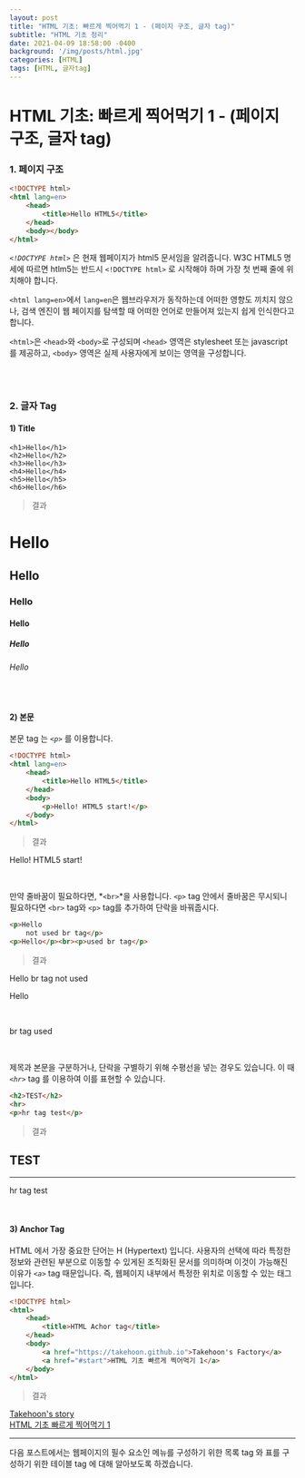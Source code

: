 ```yaml
---
layout: post
title: "HTML 기초: 빠르게 찍어먹기 1 - (페이지 구조, 글자 tag)"
subtitle: "HTML 기초 정리"
date: 2021-04-09 18:58:00 -0400
background: '/img/posts/html.jpg'
categories: [HTML]
tags: [HTML, 글자tag]
---
```


# HTML 기초: 빠르게 찍어먹기 1 - (페이지 구조, 글자 tag)
<input type="hidden" id="start">

### 1. 페이지 구조
```html
<!DOCTYPE html>
<html lang=en>
    <head>
        <title>Hello HTML5</title>
    </head>
    <body></body>
</html>
```
*`<!DOCTYPE html>`* 은 현재 웹페이지가 html5 문서임을 알려줍니다.
W3C HTML5 명세에 따르면 htlm5는 반드시 `<!DOCTYPE html>` 로 시작해야 하며 가장 첫 번째 줄에 위치해야 합니다.

`<html lang=en>`에서 `lang=en`은 웹브라우저가 동작하는데 어떠한 영향도 끼치지 않으나, 검색 엔진이 웹 페이지를 탐색할 때 어떠한 언어로 만들어져 있는지 쉽게 인식한다고 합니다.

`<html>`은 `<head>`와 `<body>`로 구성되며 `<head>` 영역은 stylesheet 또는 javascript 를 제공하고, `<body>` 영역은 실제 사용자에게 보이는 영역을 구성합니다.

<br>
<br>

### 2. 글자 Tag
#### 1) Title
```
<h1>Hello</h1>
<h2>Hello</h2>
<h3>Hello</h3>
<h4>Hello</h4>
<h5>Hello</h5>
<h6>Hello</h6>
```
> 결과
<h1>Hello</h1>
<h2>Hello</h2>
<h3>Hello</h3>
<h4>Hello</h4>
<h5>Hello</h5>
<h6>Hello</h6>
<br>

#### 2) 본문
본문 tag 는 *`<p>`* 를 이용합니다.
```html
<!DOCTYPE html>
<html lang=en>
    <head>
        <title>Hello HTML5</title>
    </head>
    <body>
        <p>Hello! HTML5 start!</p>
    </body>
</html>
```
> 결과
<p>Hello! HTML5 start!</p>
<br>

만약 줄바꿈이 필요하다면, *`<br>`*을 사용합니다. `<p>` tag 안에서 줄바꿈은 무시되니 필요하다면 `<br>` tag와 `<p>` tag를 추가하여 단락을 바꿔줍시다.
```html
<p>Hello
    not used br tag</p>
<p>Hello</p><br><p>used br tag</p>
```
> 결과
<p>Hello
br tag not used</p>
<p>Hello</p>
<br/>
<p>br tag used</p>
<br>

제목과 본문을 구분하거나, 단락을 구별하기 위해 수평선을 넣는 경우도 있습니다. 이 때 *`<hr>`* tag 를 이용하여 이를 표현할 수 있습니다.
```html
<h2>TEST</h2>
<hr>
<p>hr tag test</p>
```
> 결과
<h2>TEST</h2>
<hr>
<p>hr tag test</p>
<br>

#### 3) Anchor Tag
HTML 에서 가장 중요한 단어는 H (Hypertext) 입니다. 사용자의 선택에 따라 특정한 정보와 관련된 부분으로 이동할 수 있게된 조직화된 문서를 의미하며 이것이 가능해진 이유가 *`<a>`* tag 때문입니다. 즉, 웹페이지 내부에서 특정한 위치로 이동할 수 있는 태그입니다.

```html
<!DOCTYPE html>
<html>
    <head>
        <title>HTML Achor tag</title>
    </head>
    <body>
        <a href="https://takehoon.github.io">Takehoon's Factory</a>
        <a href="#start">HTML 기초 빠르게 찍어먹기 1</a>
    </body>
</html>
```
> 결과

<a href="https://takehoon.github.io">Takehoon's story</a><br>
<a href="#start">HTML 기초 빠르게 찍어먹기 1</a>
<br>

***

다음 포스트에서는 웹페이지의 필수 요소인 메뉴를 구성하기 위한 목록 tag 와 표를 구성하기 위한 테이블 tag 에 대해 알아보도록 하겠습니다.